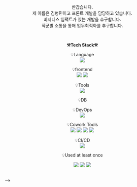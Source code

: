 <!-- ![header](https://capsule-render.vercel.app/api?type=waving&color=auto&height=300&section=header&text=welcome&fontSize=90&animation=fadeIn&fontAlignY=38&desc=sky4564's%20GitHub%20Profile&descAlignY=51&descAlign=62)

<br>

<p align="center">
    <Strong>☁️Portfolio List☁️</Strong><br><br>
    <a href="https://2sew.tistory.com" target="_blank"><img src="https://img.shields.io/badge/Tistory-535D6C?style=flat-square&logo=Tistory&logoColor=white"/></a>
    <a href="" target="_blank"><img src="https://img.shields.io/badge/Notion-000000?style=flat-square&logo=Notion&logoColor=white"/></a>
    <br>
       <a href="https://hits.seeyoufarm.com"><img src="https://hits.seeyoufarm.com/api/count/incr/badge.svg?url=https%3A%2F%2Fgithub.com%2Fsky4564%2Fhit-counter&count_bg=%2379C83D&title_bg=%23555555&icon=&icon_color=%23E7E7E7&title=hits&edge_flat=false"/></a>
    
<br><br>
<!-- <p> 
    <Strong>📧Email📧</Strong><br>qw486512@gmail.com<br>
</p> -->

<br>

<p align="center">
반갑습니다.<br>
제 이름은 김병민이고 프론트 개발을 담당하고 있습니다.<br>
비지니스 임팩트가 있는 개발을 추구합니다.<br>
직군별 소통을 통해 업무최적화를 추구합니다.
</p>

<br>

<p align="center">
    <Strong>⚒️Tech Stack⚒️</Strong><br>
</p>

<p align="center" display="inline-block">
    💡Language <br>
    <img src="https://img.shields.io/badge/javascript-F7DF1E?style=for-the-badge&logo=javascript&logoColor=black">         
</p>
<p align="center" display="inline-block">
    💡frontend <br>
    <img src="https://img.shields.io/badge/React-blue?style=for-the-badge&logo=react&logoColor=black">
    <img src="https://img.shields.io/badge/vue.js-4FC08D?style=for-the-badge&logo=vue.js&logoColor=white">
</p>
<p align="center" display="inline-block">
    💡Tools <br>
    <img src="https://img.shields.io/badge/VSCODE-000000?style=for-the-badge&logo=VSCODE IDEA&logoColor=white"> 
</p>
<p align="center" display="inline-block">
    💡DB <br>
</p>
<p align="center" display="inline-block">
    💡DevOps <br>
    <img src="https://img.shields.io/badge/AWS-232F3E?style=for-the-badge&logo=Amazon AWS&logoColor=white">    
</p>
<p align="center" display="inline-block">
    💡Cowork Tools <br>
    <img src="https://img.shields.io/badge/Github-000000?style=for-the-badge&logo=github&logoColor=white">
    <img src="https://img.shields.io/badge/Notion-000000?style=for-the-badge&logo=notion&logoColor=white">
    <img src="https://img.shields.io/badge/Slack-4A154B?style=for-the-badge&logo=slack&logoColor=white">
    <img src="https://img.shields.io/badge/Figma-F24E1E?style=for-the-badge&logo=figma&logoColor=white">
</p>
<p align="center" display="inline-block">
    💡CI/CD <br>
    <img src="https://img.shields.io/badge/Jenkins-D24939?style=for-the-badge&logo=jenkins&logoColor=white">
</p>

<p align="center">
    💡Used at least once
</p>
<p align="center" display="inline-block">
  
  <img src="https://img.shields.io/badge/css-1572B6?style=for-the-badge&logo=css3&logoColor=white">
  <img src="https://img.shields.io/badge/html-E34F26?style=for-the-badge&logo=html5&logoColor=white">
  <img src="https://img.shields.io/badge/C-A8B9CC?style=for-the-badge&logo=C&logoColor=white">
  
</p>

<br>
 -->
